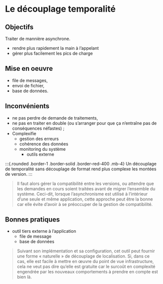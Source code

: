 # Le découplage temporalité

## Objectifs

Traiter de mannière asynchrone. 
- rendre plus rapidement la main à l’appelant
- gérer plus facilement les pics de charge

## Mise en oeuvre

- file de messages, 
- envoi de fichier, 
- base de données.

## Inconvénients

- ne pas perdre de demande de traitements, 
- ne pas en traiter en double (ou s’arranger pour que ça n’entraîne pas de conséquences néfastes) ;
- Complexifie 
  - gestion des erreurs 
  - cohérence des données
  - monitoring du système
    - outils externe

:::{.rounded .border-1 .border-solid .border-red-400  .mb-4}
Un découplage de temporalité sans découplage de format rend plus complexe les montées de version.
:::

> Il faut alors gérer la compatibilité entre les versions, ou attendre que les demandes en cours soient traitées avant de migrer l’ensemble du système. Ceci-dit, lorsque l’asynchronisme est utilisé à l’intérieur d’une seule et même application, cette approche peut être la bonne car elle évite d’avoir à se préoccuper de la gestion de compatibilité.

## Bonnes pratiques

- outil tiers externe à l’application 
  - file de message
  - base de données

> Suivant son implémentation et sa configuration, cet outil peut fournir une forme « naturelle » de découplage de localisation. Si, dans ce cas, elle est facile à mettre en œuvre du point de vue infrastructure, cela ne veut pas dire qu’elle est gratuite car le surcoût en complexité engendrée par les nouveaux comportements à prendre en compte est bien là.





